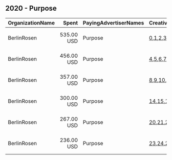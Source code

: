## 2020 - Purpose 
|OrganizationName|Spent|PayingAdvertiserNames|CreativeUrls|Impressions|Genders|AgeBrackets|CountryCodes|BillingAddresses|CandidateBallotInformation|
|:---|---:|:---|:---|---:|:---|:---|:---|:---|:---|
|BerlinRosen|535.00 USD|Purpose|[0](https://www.snap.com/political-ads/asset/eb971b88628fdfa11added2c16e8bfa3286d3e17601a96a6ca1e332dd5182789?mediaType=png),[1](https://www.snap.com/political-ads/asset/cf1b49ce5a57db0240a474a69ca9318a8b2df3d3ca9fe5d9783c36296f61de32?mediaType=png),[2](https://www.snap.com/political-ads/asset/0e162dc6dcdd5a8befaacabf9ab3c0399a2709e07b923dab3e6c7985bbdb819e?mediaType=png),[3](https://www.snap.com/political-ads/asset/59728d4dcc41574fdf7bfab0050c74f0ac068f85a9df2364c4bbd20ad58b2d73?mediaType=png)|152,608||18+|united states|"15 Maiden Lane #16,New York,10038,US"||
|BerlinRosen|456.00 USD|Purpose|[4](https://www.snap.com/political-ads/asset/ad1cf923250ed17d330938c4ebb790ebec0d3e73479cb5ebc98b0d77cb790b2d?mediaType=png),[5](https://www.snap.com/political-ads/asset/124b2c239295f70e0c6a51742431886f287ac975879085194dfc84132d245716?mediaType=png),[6](https://www.snap.com/political-ads/asset/108574455ac45845b953b954ad027817b93ef93585d27617fc696cc9073506a5?mediaType=png),[7](https://www.snap.com/political-ads/asset/41d58e21cbc992bd29651a04be5c42b673d9ba39fba4bdc97c8902d063769eaa?mediaType=png)|110,518|||united states|"15 Maiden Lane #16,New York,10038,US"||
|BerlinRosen|357.00 USD|Purpose|[8](https://www.snap.com/political-ads/asset/d50efa1c13a4178b63f4910c03f80a2098f42e70c7309707a99453e349260b70?mediaType=png),[9](https://www.snap.com/political-ads/asset/84beb71b46c8f0e3ef036c6fae8bee0811d29bd540969754bd1c178674f2e279?mediaType=png),[10](https://www.snap.com/political-ads/asset/2dbda68a02fe76204bcfaa699aa9f742d1eefa9d3b7d1cb25ec5a59be2c6078e?mediaType=png),[11](https://www.snap.com/political-ads/asset/620fa2c75d60b9c81218495f5d8efb10a802c2cc43d5955d44badefd1b6fb0e1?mediaType=png),[12](https://www.snap.com/political-ads/asset/e6c74c0f629a4a2a1dfd4e8221f11712b7234d859e353f5798be316c1b238028?mediaType=png),[13](https://www.snap.com/political-ads/asset/5f83b9c2a5d80b06ad71c551794763914679bc48c2ec48ebfcd6e96fb5bc2aef?mediaType=png)|80,551|||united states|"15 Maiden Lane #16,New York,10038,US"||
|BerlinRosen|300.00 USD|Purpose|[14](https://www.snap.com/political-ads/asset/1560cc95e30847d38113eebabdde69ab880531418e01e17bee1579b938b10db2?mediaType=png),[15](https://www.snap.com/political-ads/asset/11db6cef4e722c855d9e4b348f15840482f06b7c8443f1effd4b8d5755022d82?mediaType=png),[16](https://www.snap.com/political-ads/asset/4f2ae23b7db2f8ee51806f414f3ef8826ca8d6dc763e76a5698910607418423e?mediaType=png),[17](https://www.snap.com/political-ads/asset/9ac12181bc43e89ea2f2ce59983dc833b2450b6372352ce7815f7faceea5a6be?mediaType=png),[18](https://www.snap.com/political-ads/asset/4694852ff16571b0640a8945f219beae2d01b4d112c05b6a8cbb88ff3f8428f5?mediaType=png),[19](https://www.snap.com/political-ads/asset/bfa46f5b4646a94eb96233e440b9d56f379ea2f22b85f80866a8942d03123cd0?mediaType=png)|78,335||18+|united states|"15 Maiden Lane #16,New York,10038,US"||
|BerlinRosen|267.00 USD|Purpose|[20](https://www.snap.com/political-ads/asset/9a8f05b3a97a2beac6402afb305777a44fa6ade90ae29861f46d774ff89b1196?mediaType=png),[21](https://www.snap.com/political-ads/asset/f25628165c7d584397203094250ca2fdd262bf345386e4e2ddb18e8ac8cd4a24?mediaType=png),[22](https://www.snap.com/political-ads/asset/54f422193a6ecc0301421e158bf9173f5cfc8e813e63bbb72101f81054a116e3?mediaType=png)|62,230|||united states|"15 Maiden Lane #16,New York,10038,US"||
|BerlinRosen|236.00 USD|Purpose|[23](https://www.snap.com/political-ads/asset/cd0bc10e357fe79545e63e3b86b7ba37aad656c139f54dd149647309a2bca0d7?mediaType=png),[24](https://www.snap.com/political-ads/asset/09d4e40c34976e6a7e321938ded28bb80d14f2ecc28cde6c96a9867eef0b99e7?mediaType=png),[25](https://www.snap.com/political-ads/asset/098116339e8321658e00a8c233a8077fa0120217c1aae10bd0d3ce3a70055e99?mediaType=png)|59,590||18+|united states|"15 Maiden Lane #16,New York,10038,US"||
